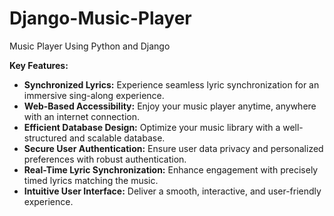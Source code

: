 # Django-Music-Player
Music Player Using Python and Django

**Key Features:**  
- **Synchronized Lyrics:** Experience seamless lyric synchronization for an immersive sing-along experience.  
- **Web-Based Accessibility:** Enjoy your music player anytime, anywhere with an internet connection.  
- **Efficient Database Design:** Optimize your music library with a well-structured and scalable database.  
- **Secure User Authentication:** Ensure user data privacy and personalized preferences with robust authentication.  
- **Real-Time Lyric Synchronization:** Enhance engagement with precisely timed lyrics matching the music.  
- **Intuitive User Interface:** Deliver a smooth, interactive, and user-friendly experience.  